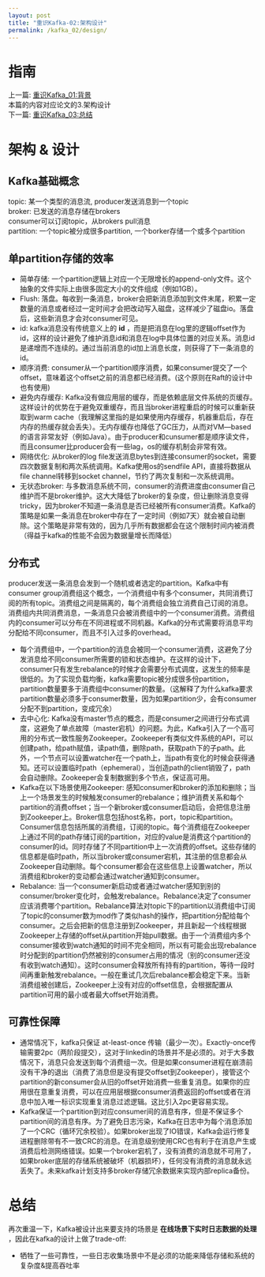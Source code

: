```yaml
---
layout: post
title: "重识Kafka-02:架构设计"
permalink: /kafka_02/design/
---
```


# 指南
上一篇: [重识Kafka_01:背景](https://spikeryang.github.io/kafka_01/background/)  
本篇的内容对应论文的3.架构设计  
下一篇: [重识Kafka_03:总结](https://spikeryang.github.io/kafka_03/conclusion/) 

# 架构 & 设计
## Kafka基础概念
topic: 某一个类型的消息流, producer发送消息到一个topic  
broker: 已发送的消息存储在brokers  
consumer可以订阅topic，从brokers pull消息  
partition: 一个topic被分成很多partition, 一个borker存储一个或多个partition  

## 单partition存储的效率
- 简单存储: 一个partition逻辑上对应一个无限增长的append-only文件。这个抽象的文件实际上由很多固定大小的文件组成（例如1GB）。  
- Flush: 落盘。每收到一条消息，broker会把新消息添加到文件末尾，积累一定数量的消息或者经过一定时间才会把改动写入磁盘，这样减少了磁盘io。落盘后，这些新消息才会对consumer可见。  
- id: kafka消息没有传统意义上的 **id** ，而是把消息在log里的逻辑offset作为id，这样的设计避免了维护消息id和消息在log中具体位置的对应关系。消息id是递增而不连续的。通过当前消息的id加上消息长度，则获得了下一条消息的id。   
- 顺序消费: consumer从一个partition顺序消费，如果consumer提交了一个offset，意味着这个offset之前的消息都已经消费。(这个原则在Raft的设计中也有使用)  
- 避免内存缓存: Kafka没有做应用层的缓存，而是依赖底层文件系统的页缓存。这样设计的优势在于避免双重缓存，而且当broker进程重启的时候可以重新获取到warm cache（我理解这里指的是如果使用内存缓存，机器重启后，存在内存的热缓存就会丢失）。无内存缓存也降低了GC压力，从而对VM—based的语言非常友好（例如Java）。由于producer和cunsumer都是顺序读文件，而且consumer比producer会有一些lag，os的缓存机制会非常有效。  
- 网络优化: 从broker的log file发送消息bytes到连接consumer的socket，需要四次数据复制和两次系统调用。Kafka使用os的sendfile API，直接将数据从file channel转移到socket channel，节约了两次复制和一次系统调用。  
- 无状态broker: 与多数消息系统不同，consumer的消费进度由consumer自己维护而不是broker维护。这大大降低了broker的复杂度，但让删除消息变得tricky，因为broker不知道一条消息是否已经被所有consumer消费。Kafka的策略是如果一条消息在broker中存在了一定时间（例如7天）就会被自动删除。这个策略是非常有效的，因为几乎所有数据都会在这个限制时间内被消费（得益于kafka的性能不会因为数据量增长而降低）  

## 分布式
producer发送一条消息会发到一个随机或者选定的partition。Kafka中有consumer group消费组这个概念，一个消费组中有多个consumer，共同消费订阅的所有topic。消费组之间是隔离的，每个消费组会独立消费自己订阅的消息。消费组内共同消费消息，一条消息只会被消费组中的一个consumer消费。消费组内的consumer可以分布在不同进程或不同机器。Kafka的分布式需要将消息平均分配给不同consumer，而且不引入过多的overhead。  
- 每个消费组中，一个partition的消息会被同一个consumer消费，这避免了分发消息给不同consumer所需要的锁和状态维护。在这样的设计下，consumer只有发生rebalance的时候才会需要分布式调度，这发生的频率是很低的。为了实现负载均衡，kafka需要topic被分成很多份partition，partition数量要多于消费组中consumer的数量。（这解释了为什么kafka要求partition数量必须多于consumer数量，因为如果partition少，会有consumer分配不到partition，变成冗余）
- 去中心化: Kafka没有master节点的概念，而是consumer之间进行分布式调度，这避免了单点故障（master宕机）的问题。为此，Kafka引入了一个高可用的分布式一致性服务Zookeeper。Zookeeper有类似文件系统的API，可以创建path，给path赋值，读path值，删除path，获取path下的子path。此外，一个节点可以设置watcher在一个path上，当path有变化的时候会获得通知。还可以设置临时path（ephemeral），当创造path的client销毁了，path会自动删除。Zookeeper会复制数据到多个节点，保证高可用。
- Kafka在以下场景使用Zookeeper: 感知consumer和broker的添加和删除；当上一个场景发生的时候触发consumer的rebalance；维护消费关系和每个partition的消费offset；当一个新broker或consumer启动后，会把信息注册到Zookeeper上。Broker信息包括host名称，port，topic和partition。Consumer信息包括所属的消费组，订阅的topic。每个消费组在Zookeeper上通过不同的path存储订阅的partition，对应的value是消费这个partition的consumer的id。同时存储了不同partition中上一次消费的offset。这些存储的信息都是临时path，所以当broker或consumer宕机，其注册的信息都会从Zookeeper自动删除。每个consumer都会在这些信息上设置watcher，所以消费组和broker的变动都会通过watcher通知到consumer。
- Rebalance: 当一个consumer新启动或者通过watcher感知到别的consumer/broker变化时，会触发rebalance。Rebalance决定了consumer应该消费哪个partition。Rebalance算法对topic下的partition以消费组中订阅了topic的consumer数为mod作了类似hash的操作，把partition分配给每个consumer。之后会把新的信息注册到Zookeeper，并且新起一个线程根据Zookeeper上存储的offset从partition开始pull数据。由于一个消费组内多个consumer接收到watch通知的时间不完全相同，所以有可能会出现rebalance时分配到的partition仍然被别的consumer占用的情况（别的consumer还没有收到watch通知）。这时consumer会释放所有持有的partition，等待一段时间再重新触发rebalance。一般在重试几次后rebalance都会稳定下来。当新消费组被创建后，Zookeeper上没有对应的offset信息，会根据配置从partition可用的最小或者最大offset开始消费。

## 可靠性保障
- 通常情况下，kafka只保证 at-least-once 传输（最少一次）。Exactly-once传输需要2pc（两阶段提交），这对于linkedin的场景并不是必须的。对于大多数情况下，消息只会发送到每个消费组一次。但是如果consumer进程在崩溃前没有干净的退出（消费了消息但是没有提交offset到Zookeeper），接管这个partition的新consumer会从旧的offset开始消费一些重复消息。如果你的应用很在意重复消费，可以在应用层根据consumer消费返回的offset或者在消息中加入唯一标识实现重复消息过滤逻辑。这比引入2pc更容易实现。
- Kafka保证一个partition到对应consumer间的消息有序，但是不保证多个partition间的消息有序。为了避免日志污染，Kafka在日志中为每个消息添加了一个CRC（循环冗余校验）。如果broker出现了IO错误，Kafka会运行修复进程删除带有不一致CRC的消息。在消息级别使用CRC也有利于在消息产生或消费后检测网络错误。如果一个broker宕机了，没有消费的消息就不可用了，如果broker底层的存储系统被破坏（机器损坏），任何没有消费的消息就永远丢失了。未来kafka计划支持多broker存储冗余数据来实现内部replica备份。

# 总结
再次重温一下，Kafka被设计出来要支持的场景是 **在线场景下实时日志数据的处理** ，因此在kafka的设计上做了trade-off:
- 牺牲了一些可靠性，一些日志收集场景中不是必须的功能来降低存储和系统的复杂度&提高吞吐率
